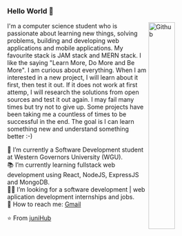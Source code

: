 ### Hello World 👋

<img width="35%" align="right" alt="Github" src="https://media.giphy.com/media/L1R1tvI9svkIWwpVYr/giphy.gif" />

I'm a computer science student who is passionate about learning new things, solving problems, building and developing web applications and mobile applications. My favourite stack is JAM stack and MERN stack.
I like the saying "Learn More, Do More and Be More". I am curious about everything. When I am interested in a new project, I will learn about it first, then test it out. If it does not work at first attemp, I will research the solutions from open sources and test it out again. I may fail many times but try not to give up. Some projects have been taking me a countless of times to be successful in the end. The goal is I can learn something new and understand something better :-)

🏫 I’m currently a Software Development student at Western Governors University (WGU).\
📚 I’m currently learning fullstack web development using React, NodeJS, ExpressJS and MongoDB.\
👩‍💻 I’m looking for a software development | web aplication development internships and jobs. \
📧 How to reach me: [Gmail](mailto:hellojuninguyen@gmail.com)

⭐️ From [juniHub](https://github.com/juniHub)
